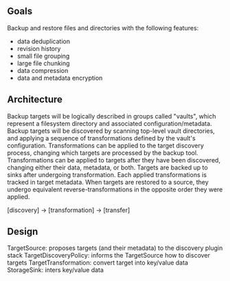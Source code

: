## Goals

Backup and restore files and directories with the following features:
* data deduplication
* revision history
* small file grouping
* large file chunking
* data compression
* data and metadata encryption

## Architecture

Backup targets will be logically described in groups called "vaults", which represent a filesystem directory and associated configuration/metadata.
Backup targets will be discovered by scanning top-level vault directories, and applying a sequence of transformations defined by the vault's configuration.
Transformations can be applied to the target discovery process, changing which targets are processed by the backup tool.
Transformations can be applied to targets after they have been discovered, changing either their data, metadata, or both.
Targets are backed up to sinks after undergoing transformation. Each applied transformations is tracked in target metadata.
When targets are restored to a source, they undergo equivalent reverse-transformations in the opposite order they were applied.

[discovery] -> [transformation] -> [transfer]

## Design

TargetSource: proposes targets (and their metadata) to the discovery plugin stack
TargetDiscoveryPolicy: informs the TargetSource how to discover targets
TargetTransformation: convert target into key/value data
StorageSink: inters key/value data
